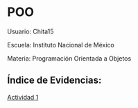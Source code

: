 # POO

Usuario: Chita15

Escuela: Instituto Nacional de México

Materia: Programación Orientada a Objetos                                               

## Índice de Evidencias:

[Actividad 1](./Setup/README.md)
